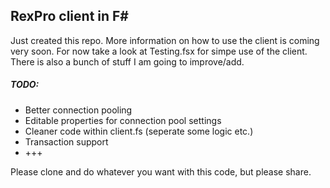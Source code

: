 RexPro client in F#
---

Just created this repo. More information on how to use the client is coming very soon.
For now take a look at Testing.fsx for simpe use of the client.
There is also a bunch of stuff I am going to improve/add.

##### TODO:
- Better connection pooling
- Editable properties for connection pool settings
- Cleaner code within client.fs (seperate some logic etc.)
- Transaction support
- +++

Please clone and do whatever you want with this code, but please share.

